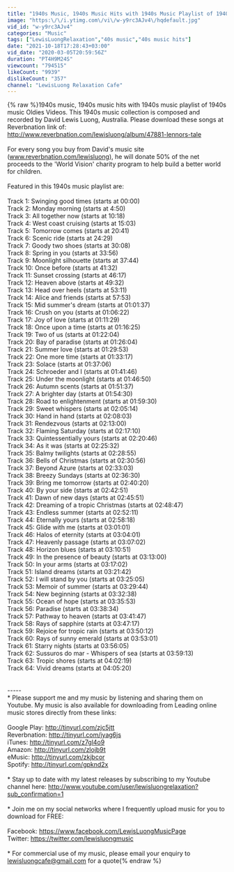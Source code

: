 ```yaml
---
title: "1940s Music, 1940s Music Hits with 1940s Music Playlist of 1940s Music Oldies Videos"
image: "https:\/\/i.ytimg.com\/vi\/w-y9rc3AJv4\/hqdefault.jpg"
vid_id: "w-y9rc3AJv4"
categories: "Music"
tags: ["LewisLuongRelaxation","40s music","40s music hits"]
date: "2021-10-18T17:28:43+03:00"
vid_date: "2020-03-05T20:59:56Z"
duration: "PT4H9M24S"
viewcount: "794515"
likeCount: "9939"
dislikeCount: "357"
channel: "LewisLuong Relaxation Cafe"
---
```

{% raw %}1940s music, 1940s music hits with 1940s music playlist of 1940s music Oldies Videos. This 1940s music collection is composed and recorded by David Lewis Luong, Australia. Please download these songs at Reverbnation link of: <a rel="nofollow" target="blank" href="http://www.reverbnation.com/lewisluong/album/47881-lennors-tale">http://www.reverbnation.com/lewisluong/album/47881-lennors-tale</a><br /><br /> For every song you buy from David's music site (www.reverbnation.com/lewisluong), he will donate 50% of the net proceeds to the 'World Vision' charity program to help build a better world for children. <br /><br />Featured in this 1940s music playlist are:<br /><br />Track 1: Swinging good times (starts at 00:00)<br />Track 2: Monday morning (starts at 4:50)<br />Track 3: All together now (starts at 10:18)<br />Track 4: West coast cruising (starts at 15:03)<br />Track 5: Tomorrow comes (starts at 20:41)<br />Track 6: Scenic ride (starts at 24:29)<br />Track 7: Goody two shoes (starts at 30:08)<br />Track 8: Spring in you (starts at 33:56)<br />Track 9: Moonlight silhouette (starts at 37:44)<br />Track 10: Once before (starts at 41:32)<br />Track 11: Sunset crossing (starts at 46:17)<br />Track 12: Heaven above (starts at 49:32)<br />Track 13: Head over heels (starts at 53:11)<br />Track 14: Alice and friends (starts at 57:53)<br />Track 15: Mid summer's dream (starts at 01:01:37)<br />Track 16: Crush on you (starts at 01:06:22)<br />Track 17: Joy of love (starts at 01:11:29)<br />Track 18: Once upon a time (starts at 01:16:25)<br />Track 19: Two of us (starts at 01:22:04)<br />Track 20: Bay of paradise (starts at 01:26:04)<br />Track 21: Summer love (starts at 01:29:53)<br />Track 22: One more time (starts at 01:33:17)<br />Track 23: Solace (starts at 01:37:06)<br />Track 24: Schroeder and I (starts at 01:41:46)<br />Track 25: Under the moonlight (starts at 01:46:50)<br />Track 26: Autumn scents (starts at 01:51:37)<br />Track 27: A brighter day (starts at 01:54:30)<br />Track 28: Road to enlightenment (starts at 01:59:30)<br />Track 29: Sweet whispers (starts at 02:05:14)<br />Track 30: Hand in hand (starts at 02:08:03)<br />Track 31: Rendezvous (starts at 02:13:00)<br />Track 32: Flaming Saturday (starts at 02:17:10)<br />Track 33: Quintessentially yours (starts at 02:20:46)<br />Track 34: As it was (starts at 02:25:32)<br />Track 35: Balmy twilights (starts at 02:28:55)<br />Track 36: Bells of Christmas (starts at 02:30:56)<br />Track 37: Beyond Azure (starts at 02:33:03)<br />Track 38: Breezy Sundays (starts at 02:36:30)<br />Track 39: Bring me tomorrow (starts at 02:40:20)<br />Track 40: By your side (starts at 02:42:51)<br />Track 41: Dawn of new days (starts at 02:45:51)<br />Track 42: Dreaming of a tropic Christmas (starts at 02:48:47)<br />Track 43: Endless summer (starts at 02:52:11)<br />Track 44: Eternally yours (starts at 02:58:18)<br />Track 45: Glide with me (starts at 03:01:01)<br />Track 46: Halos of eternity (starts at 03:04:01)<br />Track 47: Heavenly passage (starts at 03:07:02)<br />Track 48: Horizon blues (starts at 03:10:51)<br />Track 49: In the presence of beauty (starts at 03:13:00)<br />Track 50: In your arms (starts at 03:17:02)<br />Track 51: Island dreams (starts at 03:21:42)<br />Track 52: I will stand by you (starts at 03:25:05)<br />Track 53: Memoir of summer (starts at 03:29:44)<br />Track 54: New beginning (starts at 03:32:38)<br />Track 55: Ocean of hope (starts at 03:35:53)<br />Track 56: Paradise (starts at 03:38:34)<br />Track 57: Pathway to heaven (starts at 03:41:47)<br />Track 58: Rays of sapphire (starts at 03:47:17)<br />Track 59: Rejoice for tropic rain (starts at 03:50:12)<br />Track 60: Rays of sunny emerald (starts at 03:53:01)<br />Track 61: Starry nights (starts at 03:56:05)<br />Track 62: Sussuros do mar - Whispers of sea (starts at 03:59:13)<br />Track 63: Tropic shores (starts at 04:02:19)<br />Track 64: Vivid dreams (starts at 04:05:20)<br /><br /><br />-----<br />* Please support me and my music by listening and sharing them on Youtube. My music is also available for downloading from Leading online music stores directly from these links:<br /><br />Google Play: <a rel="nofollow" target="blank" href="http://tinyurl.com/zjc5jtt">http://tinyurl.com/zjc5jtt</a><br />Reverbnation: <a rel="nofollow" target="blank" href="http://tinyurl.com/jyag6js">http://tinyurl.com/jyag6js</a><br />iTunes: <a rel="nofollow" target="blank" href="http://tinyurl.com/z7gl4o9">http://tinyurl.com/z7gl4o9</a><br />Amazon: <a rel="nofollow" target="blank" href="http://tinyurl.com/zlojb9t">http://tinyurl.com/zlojb9t</a><br />eMusic: <a rel="nofollow" target="blank" href="http://tinyurl.com/zkjbcor">http://tinyurl.com/zkjbcor</a><br />Spotify: <a rel="nofollow" target="blank" href="http://tinyurl.com/gpknd2x">http://tinyurl.com/gpknd2x</a><br /><br />* Stay up to date with my latest releases by subscribing to my Youtube channel here: <a rel="nofollow" target="blank" href="http://www.youtube.com/user/lewisluongrelaxation?sub_confirmation=1">http://www.youtube.com/user/lewisluongrelaxation?sub_confirmation=1</a><br /><br />* Join me on my social networks where I  frequently upload music for you to download for FREE: <br /><br />Facebook: <a rel="nofollow" target="blank" href="https://www.facebook.com/LewisLuongMusicPage">https://www.facebook.com/LewisLuongMusicPage</a><br />Twitter: <a rel="nofollow" target="blank" href="https://twitter.com/lewisluongmusic">https://twitter.com/lewisluongmusic</a><br /><br />* For commercial use of my music, please email your enquiry to lewisluongcafe@gmail.com for a quote{% endraw %}
